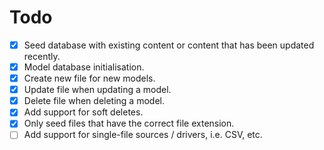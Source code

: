 # Todo

* [x] Seed database with existing content or content that has been updated recently.
* [x] Model database initialisation.
* [x] Create new file for new models.
* [x] Update file when updating a model.
* [x] Delete file when deleting a model.
* [x] Add support for soft deletes.  
* [x] Only seed files that have the correct file extension.
* [ ] Add support for single-file sources / drivers, i.e. CSV, etc.
